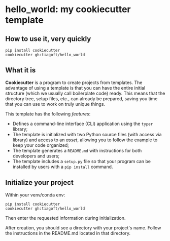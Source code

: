 # hello_world: my cookiecutter template

## How to use it, very quickly

    pip install cookiecutter
    cookiecutter gh:tiagoft/hello_world

## What it is

**Cookiecutter** is a program to create projects from templates. The advantage of using a template is that you can have the entire initial structure (which we usually call boilerplate code) ready. This means that the directory tree, setup files, etc., can already be prepared, saving you time that you can use to work on truly unique things.

This template has the following *features*:

* Defines a command-line interface (CLI) application using the `typer` library;
* The template is initialized with two Python source files (with access via library) and access to an *asset*, allowing you to follow the example to keep your code organized;
* The template generates a `README.md` with instructions for both developers and users;
* The template includes a `setup.py` file so that your program can be installed by users with a `pip install` command.

## Initialize your project

Within your venv/conda env:

    pip install cookiecutter
    cookiecutter gh:tiagoft/hello_world

Then enter the requested information during initialization.

After creation, you should see a directory with your project's name. Follow the instructions in the README.md located in that directory.